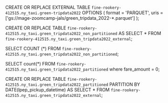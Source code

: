 CREATE OR REPLACE EXTERNAL TABLE `fine-rookery-412515.ny_taxi.green-tripdata2022`
OPTIONS (
  format = 'PARQUET',
  uris = ['gs://mage-zoomcamp-jals/green_tripdata_2022-*.parquet']
);


CREATE OR REPLACE TABLE `fine-rookery-412515.ny_taxi.green_tripdata2022_non_partitioned`
AS SELECT * FROM `fine-rookery-412515.ny_taxi.green_tripdata2022_external`;


SELECT COUNT (*) FROM `fine-rookery-412515.ny_taxi.green_tripdata2022_non_partitioned`;


SELECT count(*) FROM `fine-rookery-412515.ny_taxi.green_tripdata2022_partitioned` where fare_amount = 0;


CREATE OR REPLACE TABLE `fine-rookery-412515.ny_taxi.green_tripdata2022_partitioned`
PARTITION BY DATE(lpep_pickup_datetime)
AS SELECT * FROM `fine-rookery-412515.ny_taxi.green_tripdata2022_external`;